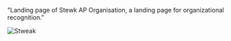 "Landing page of Stewk AP Organisation, a landing page for organizational recognition."

![Stweak](https://github.com/user-attachments/assets/566d650e-d6cc-4306-b277-1bd89c310d95)
